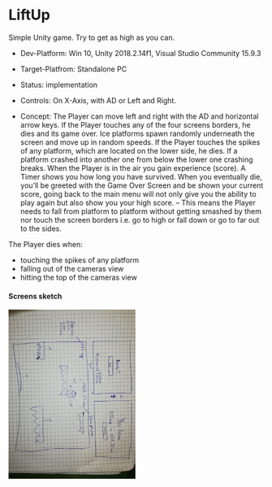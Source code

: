 # LiftUp
Simple Unity game. Try to get as high as you can.

 + Dev-Platform: Win 10, Unity 2018.2.14f1, Visual Studio Community 15.9.3
 + Target-Platfrom: Standalone PC

 + Status: implementation

 + Controls: On X-Axis, with AD or Left and Right.

 + Concept:
The Player can move left and right with the AD and horizontal arrow keys. 
If the Player touches any of the four screens borders, he dies and its game over. 
Ice platforms spawn randomly underneath the screen and move up in random speeds. 
If the Player touches the spikes of any platform, which are located on the lower side, he dies. 
If a platform crashed into another one from below the lower one crashing breaks. 
When the Player is in the air you gain experience (score). 
A Timer shows you how long you have survived. When you eventually die, 
you’ll be greeted with the Game Over Screen and be shown your current score, 
going back to the main menu will not only give you the ability to play again but also show you your high score. 
– This means the Player needs to fall from platform to platform without getting smashed by them nor touch the screen borders i.e. go to high or fall down or go to far out to the sides.

The Player dies when:
 - touching the spikes of any platform
 - falling out of the cameras view
 - hitting the top of the cameras view


<h4>Screens sketch</h4>
<img src="Documents/gamescreens-liftup.jpeg" width="250">
